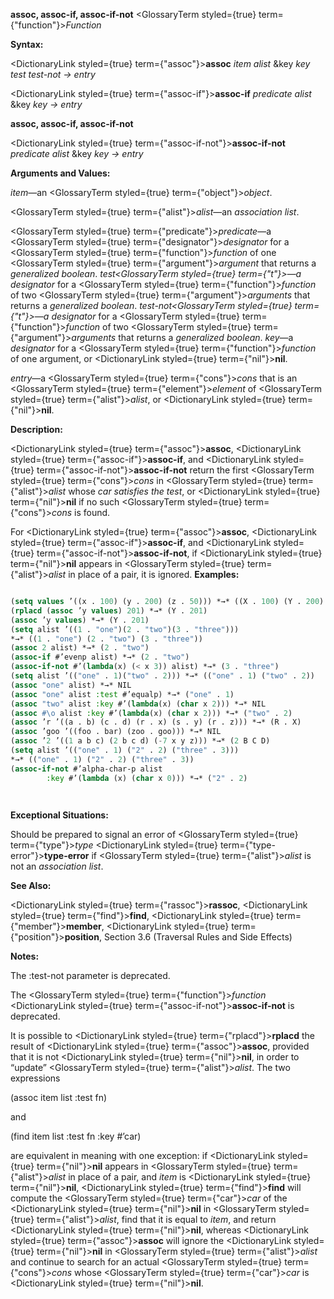 **assoc, assoc-if, assoc-if-not** <GlossaryTerm styled={true} term={"function"}><i>Function</i></GlossaryTerm> 



**Syntax:** 



<DictionaryLink styled={true} term={"assoc"}><b>assoc</b></DictionaryLink> *item alist* &amp;key *key test test-not → entry* 



<DictionaryLink styled={true} term={"assoc-if"}><b>assoc-if</b></DictionaryLink> *predicate alist* &amp;key *key → entry* 







 



 



**assoc, assoc-if, assoc-if-not** 



<DictionaryLink styled={true} term={"assoc-if-not"}><b>assoc-if-not</b></DictionaryLink> *predicate alist* &amp;key *key → entry* 



**Arguments and Values:** 



*item*—an <GlossaryTerm styled={true} term={"object"}><i>object</i></GlossaryTerm>. 



<GlossaryTerm styled={true} term={"alist"}><i>alist</i></GlossaryTerm>—an *association list*. 



<GlossaryTerm styled={true} term={"predicate"}><i>predicate</i></GlossaryTerm>—a <GlossaryTerm styled={true} term={"designator"}><i>designator</i></GlossaryTerm> for a <GlossaryTerm styled={true} term={"function"}><i>function</i></GlossaryTerm> of one <GlossaryTerm styled={true} term={"argument"}><i>argument</i></GlossaryTerm> that returns a *generalized boolean*. *test<GlossaryTerm styled={true} term={"t"}><i>—a </i></GlossaryTerm>designator* for a <GlossaryTerm styled={true} term={"function"}><i>function</i></GlossaryTerm> of two <GlossaryTerm styled={true} term={"argument"}><i>arguments</i></GlossaryTerm> that returns a *generalized boolean*. *test-not<GlossaryTerm styled={true} term={"t"}><i>—a </i></GlossaryTerm>designator* for a <GlossaryTerm styled={true} term={"function"}><i>function</i></GlossaryTerm> of two <GlossaryTerm styled={true} term={"argument"}><i>arguments</i></GlossaryTerm> that returns a *generalized boolean*. *key*—a *designator* for a <GlossaryTerm styled={true} term={"function"}><i>function</i></GlossaryTerm> of one argument, or <DictionaryLink styled={true} term={"nil"}><b>nil</b></DictionaryLink>. 



*entry*—a <GlossaryTerm styled={true} term={"cons"}><i>cons</i></GlossaryTerm> that is an <GlossaryTerm styled={true} term={"element"}><i>element</i></GlossaryTerm> of <GlossaryTerm styled={true} term={"alist"}><i>alist</i></GlossaryTerm>, or <DictionaryLink styled={true} term={"nil"}><b>nil</b></DictionaryLink>. 



**Description:** 



<DictionaryLink styled={true} term={"assoc"}><b>assoc</b></DictionaryLink>, <DictionaryLink styled={true} term={"assoc-if"}><b>assoc-if</b></DictionaryLink>, and <DictionaryLink styled={true} term={"assoc-if-not"}><b>assoc-if-not</b></DictionaryLink> return the first <GlossaryTerm styled={true} term={"cons"}><i>cons</i></GlossaryTerm> in <GlossaryTerm styled={true} term={"alist"}><i>alist</i></GlossaryTerm> whose *car satisfies the test*, or <DictionaryLink styled={true} term={"nil"}><b>nil</b></DictionaryLink> if no such <GlossaryTerm styled={true} term={"cons"}><i>cons</i></GlossaryTerm> is found. 



For <DictionaryLink styled={true} term={"assoc"}><b>assoc</b></DictionaryLink>, <DictionaryLink styled={true} term={"assoc-if"}><b>assoc-if</b></DictionaryLink>, and <DictionaryLink styled={true} term={"assoc-if-not"}><b>assoc-if-not</b></DictionaryLink>, if <DictionaryLink styled={true} term={"nil"}><b>nil</b></DictionaryLink> appears in <GlossaryTerm styled={true} term={"alist"}><i>alist</i></GlossaryTerm> in place of a pair, it is ignored. **Examples:**
```lisp

(setq values ’((x . 100) (y . 200) (z . 50))) *→* ((X . 100) (Y . 200) (Z . 50)) (assoc ’y values) *→* (Y . 200) 
(rplacd (assoc ’y values) 201) *→* (Y . 201) 
(assoc ’y values) *→* (Y . 201) 
(setq alist ’((1 . "one")(2 . "two")(3 . "three"))) 
*→* ((1 . "one") (2 . "two") (3 . "three")) 
(assoc 2 alist) *→* (2 . "two") 
(assoc-if #’evenp alist) *→* (2 . "two") 
(assoc-if-not #’(lambda(x) (< x 3)) alist) *→* (3 . "three") 
(setq alist ’(("one" . 1)("two" . 2))) *→* (("one" . 1) ("two" . 2)) 
(assoc "one" alist) *→* NIL 
(assoc "one" alist :test #’equalp) *→* ("one" . 1) 
(assoc "two" alist :key #’(lambda(x) (char x 2))) *→* NIL 
(assoc #\o alist :key #’(lambda(x) (char x 2))) *→* ("two" . 2) 
(assoc ’r ’((a . b) (c . d) (r . x) (s . y) (r . z))) *→* (R . X) 
(assoc ’goo ’((foo . bar) (zoo . goo))) *→* NIL 
(assoc ’2 ’((1 a b c) (2 b c d) (-7 x y z))) *→* (2 B C D) 
(setq alist ’(("one" . 1) ("2" . 2) ("three" . 3))) 
*→* (("one" . 1) ("2" . 2) ("three" . 3)) 
(assoc-if-not #’alpha-char-p alist 
		:key #’(lambda (x) (char x 0))) *→* ("2" . 2) 




```
**Exceptional Situations:** 



Should be prepared to signal an error of <GlossaryTerm styled={true} term={"type"}><i>type</i></GlossaryTerm> <DictionaryLink styled={true} term={"type-error"}><b>type-error</b></DictionaryLink> if <GlossaryTerm styled={true} term={"alist"}><i>alist</i></GlossaryTerm> is not an *association list*. 



**See Also:** 



<DictionaryLink styled={true} term={"rassoc"}><b>rassoc</b></DictionaryLink>, <DictionaryLink styled={true} term={"find"}><b>find</b></DictionaryLink>, <DictionaryLink styled={true} term={"member"}><b>member</b></DictionaryLink>, <DictionaryLink styled={true} term={"position"}><b>position</b></DictionaryLink>, Section 3.6 (Traversal Rules and Side Effects) 



**Notes:** 



The :test-not parameter is deprecated. 



The <GlossaryTerm styled={true} term={"function"}><i>function</i></GlossaryTerm> <DictionaryLink styled={true} term={"assoc-if-not"}><b>assoc-if-not</b></DictionaryLink> is deprecated. 



It is possible to <DictionaryLink styled={true} term={"rplacd"}><b>rplacd</b></DictionaryLink> the result of <DictionaryLink styled={true} term={"assoc"}><b>assoc</b></DictionaryLink>, provided that it is not <DictionaryLink styled={true} term={"nil"}><b>nil</b></DictionaryLink>, in order to “update” <GlossaryTerm styled={true} term={"alist"}><i>alist</i></GlossaryTerm>. The two expressions 



(assoc item list :test fn) 



and 



(find item list :test fn :key #’car) 



are equivalent in meaning with one exception: if <DictionaryLink styled={true} term={"nil"}><b>nil</b></DictionaryLink> appears in <GlossaryTerm styled={true} term={"alist"}><i>alist</i></GlossaryTerm> in place of a pair, and *item* is <DictionaryLink styled={true} term={"nil"}><b>nil</b></DictionaryLink>, <DictionaryLink styled={true} term={"find"}><b>find</b></DictionaryLink> will compute the <GlossaryTerm styled={true} term={"car"}><i>car</i></GlossaryTerm> of the <DictionaryLink styled={true} term={"nil"}><b>nil</b></DictionaryLink> in <GlossaryTerm styled={true} term={"alist"}><i>alist</i></GlossaryTerm>, find that it is equal to *item*, and return <DictionaryLink styled={true} term={"nil"}><b>nil</b></DictionaryLink>, whereas <DictionaryLink styled={true} term={"assoc"}><b>assoc</b></DictionaryLink> will ignore the <DictionaryLink styled={true} term={"nil"}><b>nil</b></DictionaryLink> in <GlossaryTerm styled={true} term={"alist"}><i>alist</i></GlossaryTerm> and continue to search for an actual <GlossaryTerm styled={true} term={"cons"}><i>cons</i></GlossaryTerm> whose <GlossaryTerm styled={true} term={"car"}><i>car</i></GlossaryTerm> is <DictionaryLink styled={true} term={"nil"}><b>nil</b></DictionaryLink>. 



